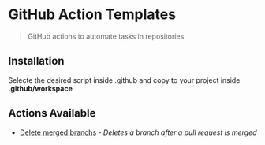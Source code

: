 # GitHub Action Templates

 > GitHub actions to automate tasks in repositories

## Installation

Selecte the desired script inside .github and copy to your project inside __.github/workspace__

## Actions Available

- [Delete merged branchs](../docs/actions/delete-merged-branch-config.md) - _Deletes a branch after a pull request is merged_